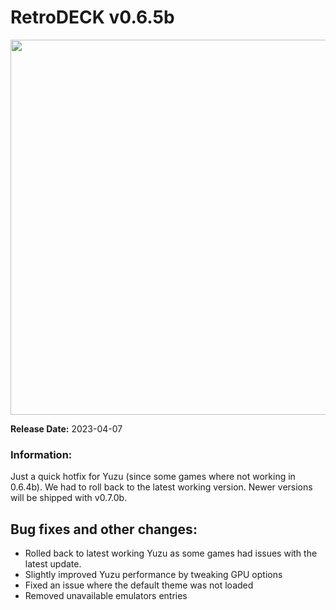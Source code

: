 # RetroDECK v0.6.5b

<img src="../../../wiki_images/logos/rd-logo-box.png" width="600">

**Release Date:** 2023-04-07

### Information:

Just a quick hotfix for Yuzu (since some games where not working in 0.6.4b). We had to roll back to the latest working version.
Newer versions will be shipped with v0.7.0b.

## Bug fixes and other changes:

- Rolled back to latest working Yuzu as some games had issues with the latest update.
- Slightly improved Yuzu performance by tweaking GPU options
- Fixed an issue where the default theme was not loaded
- Removed unavailable emulators entries
